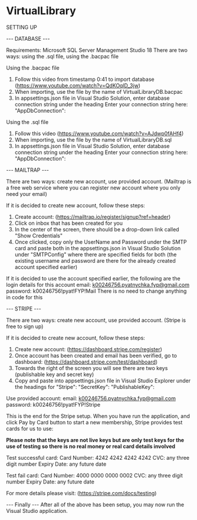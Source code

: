 # VirtualLibrary


SETTING UP


--- DATABASE ---

Requirements: Microsoft SQL Server Management Studio 18
There are two ways: using the .sql file, using the .bacpac file

Using the .bacpac file
1. Follow this video from timestamp 0:41 to import database (https://www.youtube.com/watch?v=QdKOqlD_3jw)
2. When importing, use the file by the name of VirtualLibraryDB.bacpac
3. In appsettings.json file in Visual Studio Solution, enter database connection string under the heading
	Enter your connection string here:
	"AppDbConnection": 

Using the .sql file
1. Follow this video (https://www.youtube.com/watch?v=AJdwp0fAHf4)
2. When importing, use the file by the name of VirtualLibraryDB.sql
3. In appsettings.json file in Visual Studio Solution, enter database connection string under the heading
	Enter your connection string here:
	"AppDbConnection":



--- MAILTRAP ---

There are two ways: create new account, use provided account.
(Mailtrap is a free web service where you can register new account where you only need your email)


If it is decided to create new account, follow these steps:
1. Create account: (https://mailtrap.io/register/signup?ref=header)
2. Click on inbox that has been created for you
3. In the center of the screen, there should be a drop-down link called "Show Credentials"
4. Once clicked, copy only the UserName and Password under the SMTP card and paste both in the appsettings.json 
in Visual Studio Solution under "SMTPConfig" where there are specified fields for both
(the existing username and password are there for the already created account specified earlier)

If it is decided to use the account specified earlier, the following are the login details for this account
	email: k00246756.pyatnychka.fyp@gmail.com
	password: k00246756!pyat!FYP!Mail
There is no need to change anything in code for this



--- STRIPE ---

There are two ways: create new account, use provided account.
(Stripe is free to sign up)

If it is decided to create new account, follow these steps:
1. Create new account: (https://dashboard.stripe.com/register)
2. Once account has been created and email has been verified, go to dashboard: (https://dashboard.stripe.com/test/dashboard)
3. Towards the right of the screen you will see there are two keys (publishable key and secret key)
4. Copy and paste into appsettings.json file in Visual Studio Explorer under the headings for "Stripe":
	"SecretKey":
	"PublishableKey":


Use provided account:
	email: k00246756.pyatnychka.fyp@gmail.com
	password: k00246756!pyat!FYP!Stripe


This is the end for the Stripe setup.
When you have run the application, and click Pay by Card button to start a new membership, Stripe provides
test cards for us to use:

**Please note that the keys are not live keys but are only test keys for the use of testing so there is no real money or real card details involved**

Test successful card: 
	Card Number: 4242 4242 4242 4242
	CVC: any three digit number
	Expiry Date: any future date

Test fail card:
	Card Number: 4000 0000 0000 0002
	CVC: any three digit number
	Expiry Date: any future date

For more details please visit: (https://stripe.com/docs/testing)



--- Finally ---
After all of the above has been setup, you may now run the Visual Studio application.